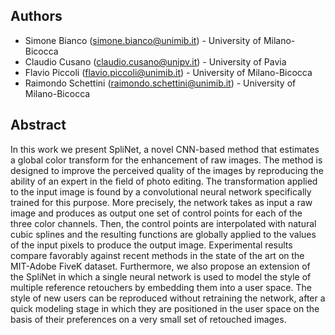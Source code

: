 ## Authors

- Simone Bianco ([simone.bianco@unimib.it](mailto:simone.bianco@disco.unimib.it)) - University of Milano-Bicocca<br>
- Claudio Cusano ([claudio.cusano@unipv.it](mailto:claudio.cusano@unipv.it)) - University of Pavia<br>
- Flavio Piccoli ([flavio.piccoli@unimib.it](mailto:flavio.piccoli@unimib.it)) - University of Milano-Bicocca<br>
- Raimondo Schettini ([raimondo.schettini@unimib.it](mailto:raimondo.schettini@unimib.it)) - University of Milano-Bicocca<br>

## Abstract
In this work we present SpliNet, a novel CNN-based method that estimates a global color transform for the enhancement of raw images. The method is designed to improve the perceived quality of the images by reproducing the ability of an expert in the field of photo editing.
The transformation applied to the input image is found by a convolutional neural network specifically trained for this purpose. More precisely, the network takes as input a raw
image and produces as output one set of control points for each of the three color channels. Then, the control points are interpolated with natural cubic splines and the resulting functions are globally applied to the values of the input pixels to produce the output image.
Experimental results compare favorably against recent methods in the state of the art on the MIT-Adobe FiveK dataset.
Furthermore, we also propose an extension of the SpliNet in which a single neural network is used to model the style of multiple reference retouchers by embedding them into a user space.  The style of new users can be reproduced without retraining the network, after a quick modeling stage in which they are positioned in the user space on the basis of their preferences on a very small set of retouched images.
